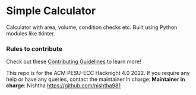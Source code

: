# Simple Calculator

Calculator with area, volume, condition checks etc.
Built using Python modules like tkinter.
 
### Rules to contribute

Check out these [Contributing Guidelines](https://github.com/charan2308/python-simple-calculator/blob/main/CONTRIBUTION.md) to learn more! 
 
This repo is for the ACM PESU-ECC Hacknight 4.0 2022. If you require any help or have any queries, contact the maintainer in charge:
**Maintainer in charge**: Nishtha https://github.com/nishtha981


